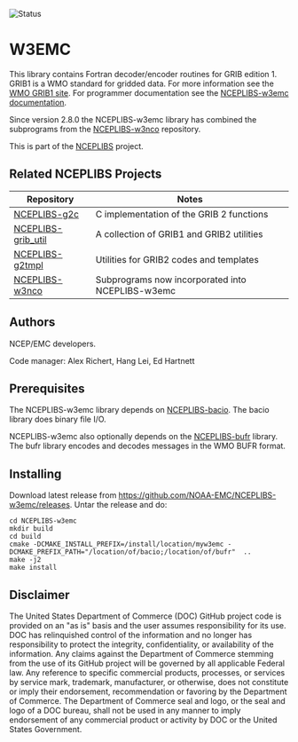 ![Status](https://github.com/NOAA-EMC/NCEPLIBS-sp/workflows/Build%20and%20Test/badge.svg)

# W3EMC

This library contains Fortran decoder/encoder routines for GRIB
edition 1. GRIB1 is a WMO standard for gridded data. For more
information see the [WMO GRIB1
site](https://community.wmo.int/en/activity-areas/wis/grib-edition-1). For
programmer documentation see the [NCEPLIBS-w3emc
documentation](https://noaa-emc.github.io/NCEPLIBS-w3emc/).

Since version 2.8.0 the NCEPLIBS-w3emc library has combined the
subprograms from the
[NCEPLIBS-w3nco](https://noaa-emc.github.io/NCEPLIBS-w3nco/)
repository.

This is part of
the [NCEPLIBS](https://github.com/NOAA-EMC/NCEPLIBS) project.

## Related NCEPLIBS Projects

Repository | Notes
-----------|------
[NCEPLIBS-g2c](https://github.com/NOAA-EMC/NCEPLIBS-g2c) | C implementation of the GRIB 2 functions
[NCEPLIBS-grib_util](https://github.com/NOAA-EMC/NCEPLIBS-grib_util) | A collection of GRIB1 and GRIB2 utilities
[NCEPLIBS-g2tmpl](https://github.com/NOAA-EMC/NCEPLIBS-g2tmpl) | Utilities for GRIB2 codes and templates
[NCEPLIBS-w3nco](https://noaa-emc.github.io/NCEPLIBS-w3nco/) | Subprograms now incorporated into NCEPLIBS-w3emc

## Authors

NCEP/EMC developers.

Code manager: Alex Richert, Hang Lei, Ed Hartnett

## Prerequisites

The NCEPLIBS-w3emc library depends on
[NCEPLIBS-bacio](https://github.com/NOAA-EMC/NCEPLIBS-bacio). The
bacio library does binary file I/O.

NCEPLIBS-w3emc also optionally depends on the
[NCEPLIBS-bufr](https://github.com/NOAA-EMC/NCEPLIBS-bufr)
library. The bufr library encodes and decodes messages in the WMO BUFR
format.

## Installing

Download latest release from
https://github.com/NOAA-EMC/NCEPLIBS-w3emc/releases. Untar the release
and do:

```
cd NCEPLIBS-w3emc
mkdir build
cd build
cmake -DCMAKE_INSTALL_PREFIX=/install/location/myw3emc -DCMAKE_PREFIX_PATH="/location/of/bacio;/location/of/bufr"  ..
make -j2
make install

```

## Disclaimer

The United States Department of Commerce (DOC) GitHub project code is
provided on an "as is" basis and the user assumes responsibility for
its use. DOC has relinquished control of the information and no longer
has responsibility to protect the integrity, confidentiality, or
availability of the information. Any claims against the Department of
Commerce stemming from the use of its GitHub project will be governed
by all applicable Federal law. Any reference to specific commercial
products, processes, or services by service mark, trademark,
manufacturer, or otherwise, does not constitute or imply their
endorsement, recommendation or favoring by the Department of
Commerce. The Department of Commerce seal and logo, or the seal and
logo of a DOC bureau, shall not be used in any manner to imply
endorsement of any commercial product or activity by DOC or the United
States Government.


